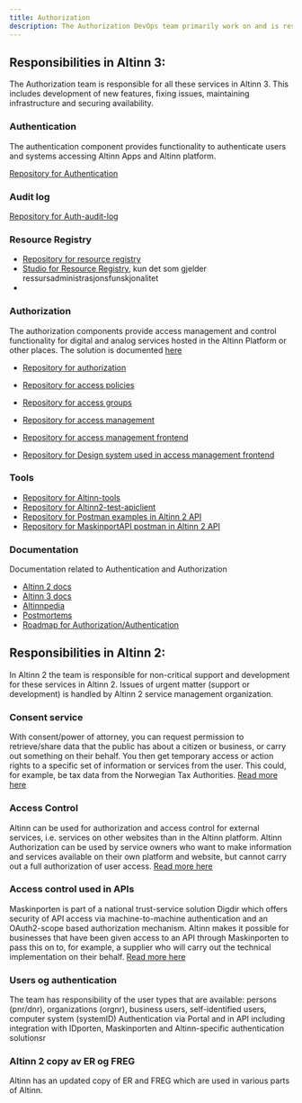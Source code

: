 ```yaml
---
title: Authorization
description: The Authorization DevOps team primarily work on and is responsible for solutions that provide Authentication and Authorization in Altinn 2 and Altinn 3
---
```


## Responsibilities in Altinn 3:
The Authorization team is responsible for all these services in Altinn 3. 
This includes development of new features, fixing issues, maintaining infrastructure and securing availability.

### Authentication
The authentication component provides functionality to authenticate users and systems accessing Altinn Apps and Altinn platform.

[Repository for Authentication](https://github.com/Altinn/altinn-authentication)

### Audit log

[Repository for Auth-audit-log](https://github.com/Altinn/altinn-auth-audit-log)

### Resource Registry
- [Repository for resource registry](https://github.com/Altinn/altinn-resource-registry)
- [Studio for Resource Registry](https://github.com/Altinn/altinn-studio), kun det som gjelder ressursadministrasjonsfunskjonalitet
- 
### Authorization
The authorization components provide access management and control functionality for digital and analog services hosted in the Altinn Platform or other places.
The solution is documented [here](https://docs.altinn.studio/authorization/)

- [Repository for authorization](https://github.com/Altinn/altinn-authorization)
- [Repository for access policies](https://github.com/Altinn/altinn-access-policies)
- [Repository for access groups](https://github.com/Altinn/altinn-access-groups)


- [Repository for access management](https://github.com/Altinn/altinn-access-management)
- [Repository for access management frontend](https://github.com/Altinn/altinn-access-management-frontend)
- [Repository for Design system used in access management frontend](https://github.com/Altinn/altinn-design-system)

### Tools
- [Repository for Altinn-tools](https://github.com/Altinn/altinn-tools)
- [Repository for Altinn2-test-apiclient](https://github.com/Altinn/altinn2-test-apiclient)
- [Repository for Postman examples in Altinn 2 API](https://github.com/Altinn/postman-examples)
- [Repository for MaskinportAPI postman in Altinn 2 API](https://github.com/Altinn/MaskinportenApiPostman)

### Documentation
Documentation related to Authentication and Authorization
- [Altinn 2 docs](https://github.com/Altinn/docs)
- [Altinn 3 docs](https://github.com/Altinn/altinn-studio-docs)
- [Altinnpedia](https://github.com/Altinn/altinnpedia)
- [Postmortems](https://github.com/Altinn/altinn-devops-postmortem)
- [Roadmap for Authorization/Authentication](https://github.com/orgs/digdir/projects/8/views/5)
## Responsibilities in Altinn 2: 

In Altinn 2 the team is responsible for non-critical support and development for these services in Altinn 2.
Issues of urgent matter (support or development) is handled by Altinn 2 service management organization. 

### Consent service
With consent/power of attorney, you can request permission to retrieve/share data that the public has about a citizen or business, or carry out something on their behalf.
You then get temporary access or action rights to a specific set of information or services from the user. This could, for example, be tax data from the Norwegian Tax Authorities.
[Read more here](https://altinn.github.io/docs/utviklingsguider/samtykke/)

### Access Control 
Altinn can be used for authorization and access control for external services, i.e. services on other websites than in the Altinn platform.
Altinn Authorization can be used by service owners who want to make information and services available on their own platform and website, but cannot carry out a full authorization of user access.
[Read more here](https://altinn.github.io/docs/utviklingsguider/styring-av-tilgang/for-tjenesteeier/)

### Access control used in APIs 
Maskinporten is part of a national trust-service solution Digdir which offers security of API access via machine-to-machine authentication and an OAuth2-scope based authorization mechanism.
Altinn makes it possible for businesses that have been given access to an API through Maskinporten to pass this on to, for example, a supplier who will carry out the technical implementation on their behalf.
[Read more here](https://altinn.github.io/docs/utviklingsguider/api-delegering/)

### Users og authentication
The team has responsibility of the user types that are available: persons (pnr/dnr), organizations (orgnr), business users, self-identified users, computer system (systemID)
Authentication via Portal and in API including integration with IDporten, Maskinporten and Altinn-specific authentication solutionsr

### Altinn 2 copy av ER og FREG
Altinn has an updated copy of ER and FREG which are used in various parts of Altinn.